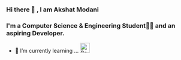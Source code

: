 ### Hi there 👋 , I am Akshat Modani

### I'm a Computer Science & Engineering Student👨‍🎓 and an aspiring Developer.


- 🌱 I’m currently learning ...
<img alt="React" width="26px" src="https://img.icons8.com/color/48/000000/react-native.png" />&nbsp;
<!--
**Akshat12210/Akshat12210** is a ✨ _special_ ✨ repository because its `README.md` (this file) appears on your GitHub profile.

Here are some ideas to get you started:

- 🔭 I’m currently working on ...
- 🌱 I’m currently learning ...
- 👯 I’m looking to collaborate on ...
- 🤔 I’m looking for help with ...
- 💬 Ask me about ...
- 📫 How to reach me: ...
- 😄 Pronouns: ...
- ⚡ Fun fact: ...
-->
